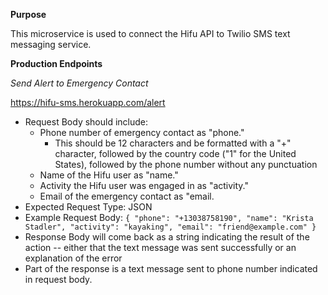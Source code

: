 **Purpose**

This microservice is used to connect the Hifu API to Twilio SMS text messaging service.

**Production Endpoints**

*Send Alert to Emergency Contact*

https://hifu-sms.herokuapp.com/alert

  - Request Body should include:
    - Phone number of emergency contact as "phone."
      - This should be 12 characters and be formatted with a "+" character, followed by the country code ("1" for the United States), followed by the phone number without any punctuation
    - Name of the Hifu user as "name."
    - Activity the Hifu user was engaged in as "activity."
    - Email of the emergency contact as "email.
  - Expected Request Type: JSON
  - Example Request Body:
    ``{ "phone": "+13038758190", "name": "Krista Stadler", "activity": "kayaking", "email": "friend@example.com" }``
  - Response Body will come back as a string indicating the result of the action -- either that the text message was sent successfully or an explanation of the error
  - Part of the response is a text message sent to phone number indicated in request body.  
  
